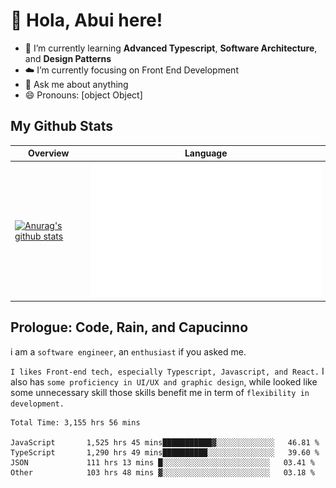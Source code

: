 # 👋 Hola, Abui here!

- 🌱 I’m currently learning **Advanced Typescript**, **Software Architecture**, and **Design Patterns**
- ☁️ I’m currently focusing on Front End Development
- 💬 Ask me about anything
- 😄 Pronouns: [object Object]

## My Github Stats

| Overview | Language |
| --- | --- |
|[![Anurag's github stats](https://github-readme-stats.vercel.app/api?username=abui-am&count_private=true)](https://github.com/anuraghazra/github-readme-stats)|![Language](https://raw.githubusercontent.com/abui-am/stats/c6455f656dfce7acd3951e5ec5b25d72af0b2ee3/generated/languages.svg)|

## Prologue: Code, Rain, and Capucinno
i am a `software engineer`, an `enthusiast` if you asked me. 

`I likes Front-end tech, especially Typescript, Javascript, and React.` I also has `some proficiency in UI/UX and graphic design`, while looked like some unnecessary skill those skills benefit me in term of `flexibility in development.`


<!--START_SECTION:waka-->

```text
Total Time: 3,155 hrs 56 mins

JavaScript       1,525 hrs 45 mins███████████▓░░░░░░░░░░░░░   46.81 %
TypeScript       1,290 hrs 49 mins██████████░░░░░░░░░░░░░░░   39.60 %
JSON             111 hrs 13 mins █░░░░░░░░░░░░░░░░░░░░░░░░   03.41 %
Other            103 hrs 48 mins ▓░░░░░░░░░░░░░░░░░░░░░░░░   03.18 %
```

<!--END_SECTION:waka-->
